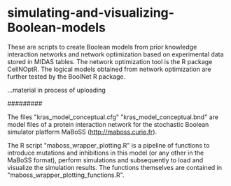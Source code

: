 # simulating-and-visualizing-Boolean-models

These are scripts to create Boolean models from prior knowledge interaction networks and network optimization based on experimental data stored in MIDAS tables.
The network optimization tool is the R package CellNOptR. The logical models obtained from network optimization are further tested by the BoolNet R package.

...material in process of uploading

#########

The files
"kras_model_conceptual.cfg"
"kras_model_conceptual.bnd"
are model files of a protein interaction network for the stochastic Boolean simulator platform MaBoSS (http://maboss.curie.fr).

The R script 
"maboss_wrapper_plotting.R"
is a pipeline of functions to introduce mutations and inhibitions in this model (or any other in the MaBoSS format), perform simulations and subsequently to load and visualize the simulation results.
The functions themselves are contained in "maboss_wrapper_plotting_functions.R".
